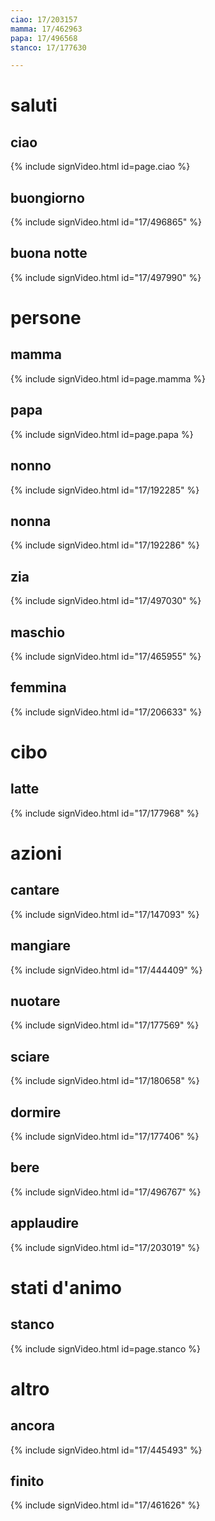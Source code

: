 ```yaml
---
ciao: 17/203157
mamma: 17/462963
papa: 17/496568
stanco: 17/177630

---
```


# saluti

## ciao

{% include signVideo.html id=page.ciao %}

## buongiorno

{% include signVideo.html id="17/496865" %}

## buona notte

{% include signVideo.html id="17/497990" %}

# persone

## mamma

{% include signVideo.html id=page.mamma %}

## papa

{% include signVideo.html id=page.papa %}

## nonno

{% include signVideo.html id="17/192285" %}

## nonna

{% include signVideo.html id="17/192286" %}

## zia

{% include signVideo.html id="17/497030" %}

## maschio

{% include signVideo.html id="17/465955" %}

## femmina

{% include signVideo.html id="17/206633" %}

# cibo

## latte

{% include signVideo.html id="17/177968" %}

# azioni

## cantare

{% include signVideo.html id="17/147093" %}

## mangiare

{% include signVideo.html id="17/444409" %}

## nuotare

{% include signVideo.html id="17/177569" %}

## sciare

{% include signVideo.html id="17/180658" %}

## dormire

{% include signVideo.html id="17/177406" %}

## bere

{% include signVideo.html id="17/496767" %}

## applaudire

{% include signVideo.html id="17/203019" %}

# stati d'animo

## stanco

{% include signVideo.html id=page.stanco %}

# altro

## ancora

{% include signVideo.html id="17/445493" %}

## finito

{% include signVideo.html id="17/461626" %}

